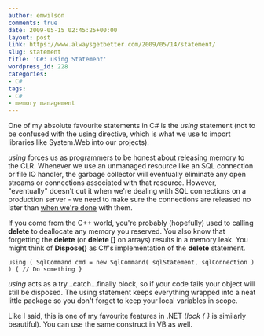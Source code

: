 ```yaml
---
author: emwilson
comments: true
date: 2009-05-15 02:45:25+00:00
layout: post
link: https://www.alwaysgetbetter.com/2009/05/14/statement/
slug: statement
title: 'C#: using Statement'
wordpress_id: 228
categories:
- C#
tags:
- C#
- memory management
---
```


One of my absolute favourite statements in C# is the _using_ statement (not to be confused with the using directive, which is what we use to import libraries like System.Web into our projects).

_using_ forces us as programmers to be honest about releasing memory to the CLR. Whenever we use an unmanaged resource like an SQL connection or file IO handler, the garbage collector will eventually eliminate any open streams or connections associated with that resource. However, "eventually" doesn't cut it when we're dealing with SQL connections on a production server - we need to make sure the connections are released no later than [when we're done](/blog/2008/02/15/sql-connections-in-aspnet-what-you-learned-is-wrong/) with them.

If you come from the C++ world, you're probably (hopefully) used to calling **delete** to deallocate any memory you reserved. You also know that forgetting the **delete** (or **delete []** on arrays) results in a memory leak. You might think of **Dispose()** as C#'s implementation of the **delete** statement.

`
using ( SqlCommand cmd = new SqlCommand( sqlStatement, sqlConnection ) )
{
   // Do something
}
`

_using_ acts as a try...catch...finally block, so if your code fails your object will still be disposed. The using statement keeps everything wrapped into a neat little package so you don't forget to keep your local variables in scope.

Like I said, this is one of my favourite features in .NET (_lock { }_ is similarly beautiful). You can use the same construct in VB as well.
